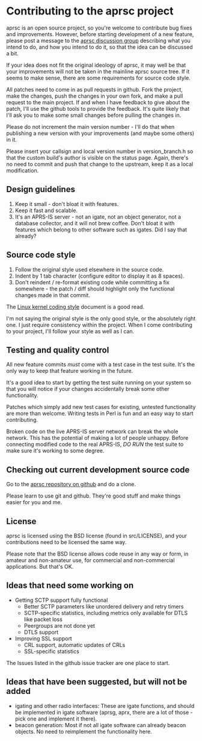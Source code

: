 
Contributing to the aprsc project
====================================

aprsc is an open source project, so you're welcome to contribute bug fixes
and improvements.  However, before starting development of a new feature,
please post a message to the [aprsc discussion group][aprsc-group]
describing what you intend to do, and how you intend to do it, so that the
idea can be discussed a bit.

If your idea does not fit the original ideology of aprsc, it may well be that
your improvements will not be taken in the mainline aprsc source tree.  If
it seems to make sense, there are some requirements for source code style.

All patches need to come in as pull requests in github.  Fork the project,
make the changes, push the changes in your own fork, and make a pull request
to the main project.  If and when I have feedback to give about the patch,
I'll use the github tools to provide the feedback.  It's quite likely that
I'll ask you to make some small changes before pulling the changes in.

Please do not increment the main version number - I'll do that when
publishing a new version with your improvements (and maybe some others) in
it.

Please insert your callsign and local version number in version_branch.h so
that the custom build's author is visible on the status page.  Again,
there's no need to commit and push that change to the upstream, keep it as a
local modification.

[aprsc-group]: https://groups.google.com/forum/#!forum/aprsc


Design guidelines
--------------------

1. Keep it small - don't bloat it with features.
2. Keep it fast and scalable.
3. It's an APRS-IS server - not an igate, not an object generator, not a
   database collector, and it will not brew coffee. Don't bloat it with
   features which belong to other software such as igates. Did I say that
   already?


Source code style
--------------------

1. Follow the original style used elsewhere in the source code.
2. Indent by 1 tab character (configure editor to display it as 8 spaces).
3. Don't reindent / re-format existing code while committing a fix
   somewhere - the patch / diff should highlight only the functional changes
   made in that commit.

The [Linux kernel coding style][linux-codestyle] document is a good read.

[linux-codestyle]: http://www.kernel.org/doc/Documentation/CodingStyle

I'm not saying the original style is the only good style, or the absolutely
right one.  I just require consistency within the project.  When I come
contributing to your project, I'll follow your style as well as I can.


Testing and quality control
------------------------------

All new feature commits _must_ come with a test case in the test suite.
It's the only way to keep that feature working in the future.

It's a good idea to start by getting the test suite running on your system
so that you will notice if your changes accidentally break some other
functionality.

Patches which simply add new test cases for existing, untested functionality
are more than welcome.  Writing tests in Perl is fun and an easy way to
start contributing.

Broken code on the live APRS-IS server network can break the whole network.
This has the potential of making a lot of people unhappy.  Before connecting
modified code to the real APRS-IS, *DO* *RUN* the test suite to make sure
it's working to some degree.


Checking out current development source code
-----------------------------------------------

Go to the [aprsc repository on github](https://github.com/hessu/aprsc)
and do a clone.

Please learn to use git and github. They're good stuff and make things
easier for you and me.


License
----------

aprsc is licensed using the BSD license (found in src/LICENSE), and your
contributions need to be licensed the same way.

Please note that the BSD license allows code reuse in any way or form, in
amateur and non-amateur use, for commercial and non-commercial applications.
But that's OK.


Ideas that need some working on
----------------------------------

* Getting SCTP support fully functional
  * Better SCTP parameters like unordered delivery and retry timers
  * SCTP-specific statistics, including metrics only available for DTLS like packet loss
  * Peergroups are not done yet
  * DTLS support
* Improving SSL support
  * CRL support, automatic updates of CRLs
  * SSL-specific statistics

The Issues listed in the github issue tracker are one place to start.


Ideas that have been suggested, but will not be added
--------------------------------------------------------

* igating and other radio interfaces: These are igate functions, and
  should be implemented in igate software (aprsg, aprx, there are a lot
  of those - pick one and implement it there).
* beacon generation: Most if not all igate software can already beacon
  objects. No need to reimplement the functionality here.


